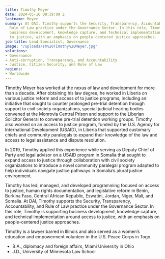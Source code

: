 ```yaml
---
title: Timothy Meyer
date: 2024-05-16 08:39:00 Z
lastname: Meyer
summary: At DAI, Timothy supports the Security, Transparency, Accountability, and
  Rule of Law practice under the Governance Sector. In this role, Timothy is supporting
  business development, knowledge capture, and technical implementation around access
  to justice, with an emphasis on people-centered justice approaches.
job-title: Lead Specialist, Governance
image: "/uploads/sm%20Timothy%20Meyer.jpg"
solutions:
- Governance
- Anti-corruption, Transparency, and Accountability
- Justice, Citizen Security, and Rule of Law
regions:
- Worldwide
---
```


Timothy Meyer has worked at the nexus of law and development for more than a decade. After obtaining his law degree, he worked in Liberia on various justice reform and access of to justice programs, including an initiative that sought to counter prolonged pre-trial detention through support to civil society organizations, special judicial hearing bodies convened at the Monrovia Central Prison and support to the Liberian Solicitor General to convene pre-trial detention working groups. Timothy also worked on an access to justice program, funded by the U.S. Agency for International Development (USAID), in Liberia that supported customary chiefs and community paralegals to expand their knowledge of the law and access to legal assistance and dispute resolution.
 
In 2019, Timothy applied this experience while serving as Deputy Chief of Party and legal advisor on a USAID program in Somalia that sought to expand access to justice through collaboration with civil society organizations to introduce a novel community paralegal program adapted to help individuals navigate justice pathways in Somalia’s plural justice environment.
 
Timothy has led, managed, and developed programming focused on access to justice, human rights documentation, and legislative reform in Benin, Burkina Faso, Central African Republic, Eswatini, Jordan, Niger, Mali, and Somalia. At DAI, Timothy supports the Security, Transparency, Accountability, and Rule of Law practice under the Governance Sector. In this role, Timothy is supporting business development, knowledge capture, and technical implementation around access to justice, with an emphasis on people-centered justice approaches.
 
Timothy is a lawyer barred in Illinois and also served as a women’s education and empowerment volunteer in the U.S. Peace Corps in Togo.

* B.A., diplomacy and foreign affairs, Miami University in Ohio
* J.D., University of Minnesota Law School